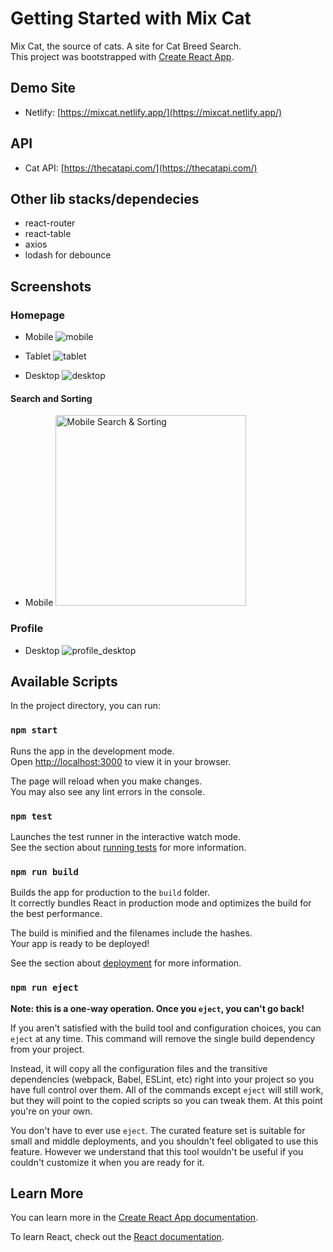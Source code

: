 # Getting Started with Mix Cat

Mix Cat, the source of cats. A site for Cat Breed Search.  
This project was bootstrapped with [Create React App](https://github.com/facebook/create-react-app).

## Demo Site

-   Netlify: [https://mixcat.netlify.app/](https://mixcat.netlify.app/)

## API

-   Cat API: [https://thecatapi.com/](https://thecatapi.com/)

## Other lib stacks/dependecies

-   react-router
-   react-table
-   axios
-   lodash for debounce

## Screenshots

### Homepage

-   Mobile
    ![mobile](https://user-images.githubusercontent.com/499217/152671992-d35c255a-e6f6-4e04-8441-30d00c9bb5fe.png)

-   Tablet
    ![tablet](https://user-images.githubusercontent.com/499217/152672049-35303919-b032-4092-926e-78d916eb9d2b.png)

-   Desktop
    ![desktop](https://user-images.githubusercontent.com/499217/152672081-e62e0dce-2967-45fb-97f6-84be091deddf.png)

#### Search and Sorting

-   Mobile
    <img width="305" alt="Mobile Search & Sorting" src="https://user-images.githubusercontent.com/499217/152673610-b7cd4304-5e36-46db-845c-309905448c11.png">

### Profile

-   Desktop
    ![profile_desktop](https://user-images.githubusercontent.com/499217/152672194-9d7fc504-39e6-4a51-80f1-151090efa724.png)

## Available Scripts

In the project directory, you can run:

### `npm start`

Runs the app in the development mode.\
Open [http://localhost:3000](http://localhost:3000) to view it in your browser.

The page will reload when you make changes.\
You may also see any lint errors in the console.

### `npm test`

Launches the test runner in the interactive watch mode.\
See the section about [running tests](https://facebook.github.io/create-react-app/docs/running-tests) for more information.

### `npm run build`

Builds the app for production to the `build` folder.\
It correctly bundles React in production mode and optimizes the build for the best performance.

The build is minified and the filenames include the hashes.\
Your app is ready to be deployed!

See the section about [deployment](https://facebook.github.io/create-react-app/docs/deployment) for more information.

### `npm run eject`

**Note: this is a one-way operation. Once you `eject`, you can't go back!**

If you aren't satisfied with the build tool and configuration choices, you can `eject` at any time. This command will remove the single build dependency from your project.

Instead, it will copy all the configuration files and the transitive dependencies (webpack, Babel, ESLint, etc) right into your project so you have full control over them. All of the commands except `eject` will still work, but they will point to the copied scripts so you can tweak them. At this point you're on your own.

You don't have to ever use `eject`. The curated feature set is suitable for small and middle deployments, and you shouldn't feel obligated to use this feature. However we understand that this tool wouldn't be useful if you couldn't customize it when you are ready for it.

## Learn More

You can learn more in the [Create React App documentation](https://facebook.github.io/create-react-app/docs/getting-started).

To learn React, check out the [React documentation](https://reactjs.org/).
